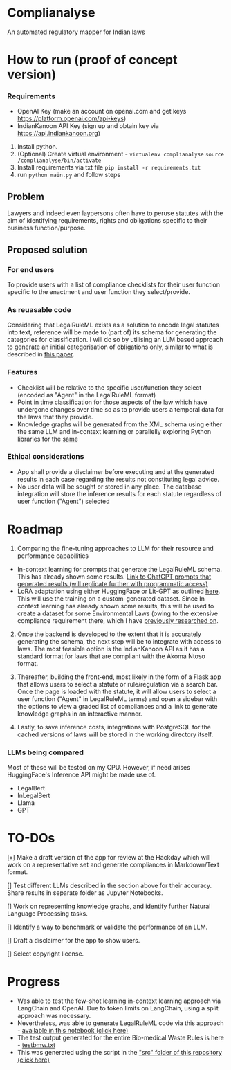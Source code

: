 # Complianalyse
An automated regulatory mapper for Indian laws


# How to run (proof of concept version)

### Requirements

- OpenAI Key (make an account on openai.com and get keys https://platform.openai.com/api-keys)
- IndianKanoon API Key (sign up and obtain key via https://api.indiankanoon.org)

1. Install python.
2. (Optional) Create virtual environment - `virtualenv complianalyse`
   `source /complianalyse/bin/activate` 
3. Install requirements via txt file `pip install -r requirements.txt`
4. run `python main.py` and follow steps
   


## Problem
Lawyers and indeed even laypersons often have to peruse statutes with the aim of identifying requirements, rights and obligations specific to their business function/purpose.

## Proposed solution
### For end users
To provide users with a list of compliance checklists for their user function specific to the enactment and user function they select/provide. 
### As reuasable code
Considering that LegalRuleML exists as a solution to encode legal statutes into text, reference will be made to (part of) its schema for generating the categories for classification. I will do so by utilising an LLM based approach to generate an initial categorisation of obligations only, similar to what is described in [this paper](https://scholar.google.com/scholar?cluster=14104070510978091644&hl=en&as_sdt=0,5). 

### Features

- Checklist will be relative to the specific user/function they select (encoded as "Agent" in the LegalRuleML format)
- Point in time classification for those aspects of the law which have undergone changes over time so as to provide users a temporal data for the laws that they provide.
- Knowledge graphs will be generated from the XML schema using either the same LLM and in-context learning or parallelly exploring Python libraries for the [same](https://github.com/Accenture/AmpliGraph)

### Ethical considerations

- App shall provide a disclaimer before executing and at the generated results in each case regarding the results not constituting legal advice.
- No user data will be sought or stored in any place. The database integration will store the inference results for each statute regardless of user function ("Agent") selected

# Roadmap

1. Comparing the fine-tuning approaches to LLM for their resource and performance capabilities
  - In-context learning for prompts that generate the LegalRuleML schema. This has already shown some results. [Link to ChatGPT prompts that generated results (will replicate further with programmatic access)](https://chat.openai.com/share/04a01b6f-7829-4765-84f8-9038e9d68666)
  - LoRA adaptation using either HuggingFace or Lit-GPT as outlined [here](https://cameronrwolfe.substack.com/p/easily-train-a-specialized-llm-peft). This will use the training on a custom-generated dataset. Since In context learning has already shown some results, this will be used to create a dataset for some Environmental Laws (owing to the extensive compliance requirement there, which I have [previously researched on](https://sankalpsrv.in/2021/08/15/dissertation/).

2. Once the backend is developed to the extent that it is accurately generating the schema, the next step will be to integrate with access to laws. The most feasible option is the IndianKanoon API as it has a standard format for laws that are compliant with the Akoma Ntoso format.

3. Thereafter, building the front-end, most likely in the form of a Flask app that allows users to select a statute or rule/regulation via a search bar. Once the page is loaded with the statute, it will allow users to select a user function ("Agent" in LegalRuleML terms) and open a sidebar with the options to view a graded list of compliances and a link to generate knowledge graphs in an interactive manner.

4. Lastly, to save inference costs, integrations with PostgreSQL for the cached versions of laws will be stored in the working directory itself.

### LLMs being compared

Most of these will be tested on my CPU. However, if need arises HuggingFace's Inference API might be made use of.

- LegalBert
- InLegalBert
- Llama
- GPT

# TO-DOs

[x] Make a draft version of the app for review at the Hackday which will work on a representative set and generate compliances in Markdown/Text format.

[] Test different LLMs described in the section above for their accuracy. Share results in separate folder as Jupyter Notebooks.

[] Work on representing knowledge graphs, and identify further Natural Language Processing tasks. 

[] Identify a way to benchmark or validate the performance of an LLM.

[] Draft a disclaimer for the app to show users.

[] Select copyright license.

# Progress

- Was able to test the few-shot learning in-context learning approach via LangChain and OpenAI. Due to token limits on LangChain, using a split approach was necessary.
- Nevertheless, was able to generate LegalRuleML code via this approach - [available in this notebook (click here)](https://github.com/sankalpsrv/Complianalyse/blob/main/LangChain_FewShot.ipynb)
- The test output generated for the entire Bio-medical Waste Rules is here - [testbmw.txt](https://github.com/sankalpsrv/Complianalyse/blob/main/src/testbmw.txt)
- This was generated using the script in the ["src" folder of this repository (click here)](https://github.com/sankalpsrv/Complianalyse/blob/main/src/main.py)
